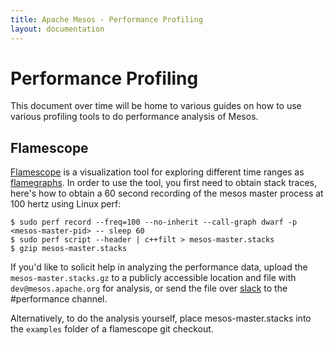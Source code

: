 ```yaml
---
title: Apache Mesos - Performance Profiling
layout: documentation
---
```


# Performance Profiling

This document over time will be home to various guides on how to use various profiling tools to do performance analysis of Mesos.

## Flamescope

[Flamescope](https://github.com/Netflix/flamescope) is a visualization tool for exploring different time ranges as [flamegraphs](https://github.com/brendangregg/FlameGraph). In order to use the tool, you first need to obtain stack traces, here's how to obtain a 60 second recording of the mesos master process at 100 hertz using Linux perf:

```
$ sudo perf record --freq=100 --no-inherit --call-graph dwarf -p <mesos-master-pid> -- sleep 60
$ sudo perf script --header | c++filt > mesos-master.stacks
$ gzip mesos-master.stacks
```

If you'd like to solicit help in analyzing the performance data, upload the `mesos-master.stacks.gz` to a publicly accessible location and file with `dev@mesos.apache.org` for analysis, or send the file over [slack](http://mesos.slack.com) to the #performance channel.

Alternatively, to do the analysis yourself, place mesos-master.stacks into the `examples` folder of a flamescope git checkout.
